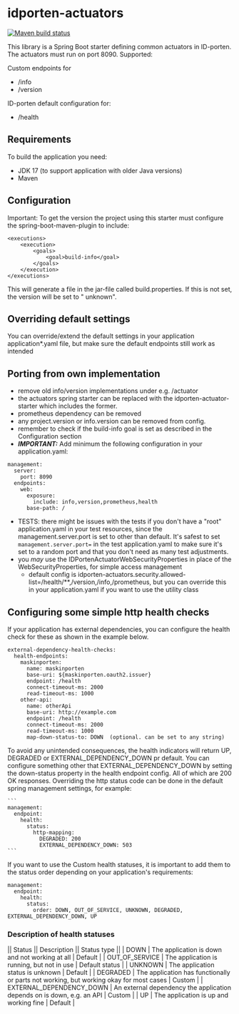 # idporten-actuators

[![Maven build status](https://github.com/felleslosninger/idporten-actuator-starter/actions/workflows/call-maventests.yml/badge.svg)](https://github.com/felleslosninger/idporten-actuator-starter/actions/workflows/call-maventests.yml)

This library is a Spring Boot starter defining common actuators in ID-porten. The actuators must run on port 8090.
Supported:

Custom endpoints for
* /info
* /version

ID-porten default configuration for:

* /health

## Requirements

To build the application you need:

* JDK 17 (to support application with older Java versions)
* Maven

## Configuration

Important: To get the version the project using this starter must configure the spring-boot-maven-plugin to include:

```
<executions>
    <execution>
        <goals>
            <goal>build-info</goal>
        </goals>
    </execution>
</executions>
```

This will generate a file in the jar-file called build.properties. If this is not set, the version will be set to "
unknown".

## Overriding default settings

You can override/extend the default settings in your application application*.yaml file, but make sure the default
endpoints still work as intended

## Porting from own implementation

- remove old info/version implementations under e.g. /actuator
- the actuators spring starter can be replaced with the idporten-actuator-starter which includes the former.
- prometheus dependency can be removed
- any project.version or info.version can be removed from config.
- remember to check if the build-info goal is set as described in the Configuration section
- ***IMPORTANT:*** Add minimum the following configuration in your application.yaml:
```
management:
  server:
    port: 8090
  endpoints:
    web:
      exposure:
        include: info,version,prometheus,health
      base-path: /
```

- TESTS: there might be issues with the tests if you don't have a "root" application.yaml in your test resources, since
  the management.server.port is set to other than default. It's safest to set ```management.server.port=``` in the test
  application.yaml to make sure it's set to a random port and that you don't need as many test adjustments.
- you _may_ use the IDPortenActuatorWebSecurityProperties in place of the WebSecurityProperties, for simple access
  management
    - default config is idporten-actuators.security.allowed-list=/health/**,/version,/info,/prometheus, but you can
      override this in your application.yaml if you want to use the utility class

## Configuring some simple http health checks

If your application has external dependencies, you can configure the health check for these as shown in the example
below.

```
external-dependency-health-checks:
  health-endpoints:
    maskinporten:
      name: maskinporten
      base-uri: ${maskinporten.oauth2.issuer}
      endpoint: /health
      connect-timeout-ms: 2000
      read-timeout-ms: 1000   
    other-api:
      name: otherApi
      base-uri: http://example.com
      endpoint: /health
      connect-timeout-ms: 2000
      read-timeout-ms: 1000
      map-down-status-to: DOWN  (optional. can be set to any string)
```

To avoid any unintended consequences, the health indicators will return UP, DEGRADED or EXTERNAL_DEPENDENCY_DOWN pr
default. You can configure something other that EXTERNAL_DEPENDENCY_DOWN by setting the down-status property in the
health endpoint config. All of which are 200 OK responses. Overriding the http status code can be done in the default
spring management settings, for example:

    ```
    management:
      endpoint:
        health:
          status:
            http-mapping:
              DEGRADED: 200
              EXTERNAL_DEPENDENCY_DOWN: 503
    ```

If you want to use the Custom health statuses, it is important to add them to the status order depending on your
application's requirements:

```
management:
  endpoint:
    health:
      status:
        order: DOWN, OUT_OF_SERVICE, UNKNOWN, DEGRADED, EXTERNAL_DEPENDENCY_DOWN, UP
```

### Description of health statuses
|| Status || Description || Status type ||
| DOWN | The application is down and not working at all | Default |
| OUT_OF_SERVICE | The application is running, but not in use | Default status |
| UNKNOWN | The application status is unknown | Default |
| DEGRADED | The application has functionally or parts not working, but working okay for most cases | Custom |
| EXTERNAL_DEPENDENCY_DOWN | An external dependency the application depends on is down, e.g. an API | Custom |
| UP | The application is up and working fine | Default |
